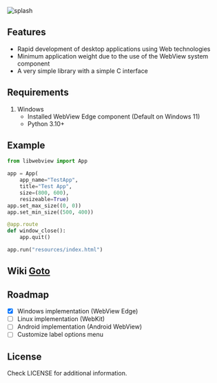 ![splash](https://github.com/a3st/libwebview/raw/main/splash-main.png)

## Features

* Rapid development of desktop applications using Web technologies
* Minimum application weight due to the use of the WebView system component
* A very simple library with a simple C interface

## Requirements

1. Windows
    * Installed WebView Edge component (Default on Windows 11)
    * Python 3.10+

## Example

```python
from libwebview import App

app = App(
    app_name="TestApp",
    title="Test App", 
    size=(800, 600), 
    resizeable=True)
app.set_max_size((0, 0))
app.set_min_size((500, 400))

@app.route
def window_close():
    app.quit()

app.run("resources/index.html")
```

## Wiki [Goto](https://github.com/a3st/libwebview/wiki)

## Roadmap

- [x] Windows implementation (WebView Edge)
- [ ] Linux implementation (WebKit)
- [ ] Android implementation (Android WebView)
- [ ] Customize label options menu

## License

Check LICENSE for additional information.